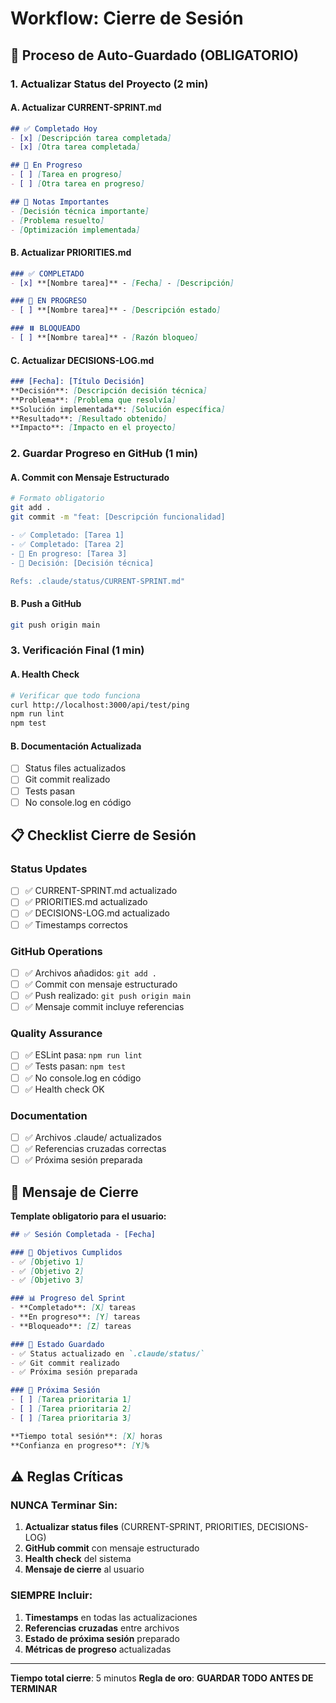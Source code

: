 # Workflow: Cierre de Sesión

## 🔄 Proceso de Auto-Guardado (OBLIGATORIO)

### 1. Actualizar Status del Proyecto (2 min)

#### A. Actualizar CURRENT-SPRINT.md
```markdown
## ✅ Completado Hoy
- [x] [Descripción tarea completada]
- [x] [Otra tarea completada]

## 🚧 En Progreso  
- [ ] [Tarea en progreso]
- [ ] [Otra tarea en progreso]

## 📝 Notas Importantes
- [Decisión técnica importante]
- [Problema resuelto]
- [Optimización implementada]
```

#### B. Actualizar PRIORITIES.md
```markdown
### ✅ COMPLETADO
- [x] **[Nombre tarea]** - [Fecha] - [Descripción]

### 🚧 EN PROGRESO
- [ ] **[Nombre tarea]** - [Descripción estado]

### ⏸️ BLOQUEADO
- [ ] **[Nombre tarea]** - [Razón bloqueo]
```

#### C. Actualizar DECISIONS-LOG.md
```markdown
### [Fecha]: [Título Decisión]
**Decisión**: [Descripción decisión técnica]
**Problema**: [Problema que resolvía]
**Solución implementada**: [Solución específica]
**Resultado**: [Resultado obtenido]
**Impacto**: [Impacto en el proyecto]
```

### 2. Guardar Progreso en GitHub (1 min)

#### A. Commit con Mensaje Estructurado
```bash
# Formato obligatorio
git add .
git commit -m "feat: [Descripción funcionalidad]

- ✅ Completado: [Tarea 1]
- ✅ Completado: [Tarea 2]  
- 🚧 En progreso: [Tarea 3]
- 📝 Decisión: [Decisión técnica]

Refs: .claude/status/CURRENT-SPRINT.md"
```

#### B. Push a GitHub
```bash
git push origin main
```

### 3. Verificación Final (1 min)

#### A. Health Check
```bash
# Verificar que todo funciona
curl http://localhost:3000/api/test/ping
npm run lint
npm test
```

#### B. Documentación Actualizada
- [ ] Status files actualizados
- [ ] Git commit realizado
- [ ] Tests pasan
- [ ] No console.log en código

## 📋 Checklist Cierre de Sesión

### Status Updates
- [ ] ✅ CURRENT-SPRINT.md actualizado
- [ ] ✅ PRIORITIES.md actualizado  
- [ ] ✅ DECISIONS-LOG.md actualizado
- [ ] ✅ Timestamps correctos

### GitHub Operations
- [ ] ✅ Archivos añadidos: `git add .`
- [ ] ✅ Commit con mensaje estructurado
- [ ] ✅ Push realizado: `git push origin main`
- [ ] ✅ Mensaje commit incluye referencias

### Quality Assurance
- [ ] ✅ ESLint pasa: `npm run lint`
- [ ] ✅ Tests pasan: `npm test`
- [ ] ✅ No console.log en código
- [ ] ✅ Health check OK

### Documentation
- [ ] ✅ Archivos .claude/ actualizados
- [ ] ✅ Referencias cruzadas correctas
- [ ] ✅ Próxima sesión preparada

## 🎯 Mensaje de Cierre

**Template obligatorio para el usuario:**

```markdown
## ✅ Sesión Completada - [Fecha]

### 🎯 Objetivos Cumplidos
- ✅ [Objetivo 1]
- ✅ [Objetivo 2]
- ✅ [Objetivo 3]

### 📊 Progreso del Sprint
- **Completado**: [X] tareas
- **En progreso**: [Y] tareas  
- **Bloqueado**: [Z] tareas

### 🔄 Estado Guardado
- ✅ Status actualizado en `.claude/status/`
- ✅ Git commit realizado
- ✅ Próxima sesión preparada

### 🚀 Próxima Sesión
- [ ] [Tarea prioritaria 1]
- [ ] [Tarea prioritaria 2]
- [ ] [Tarea prioritaria 3]

**Tiempo total sesión**: [X] horas
**Confianza en progreso**: [Y]%
```

## ⚠️ Reglas Críticas

### NUNCA Terminar Sin:
1. **Actualizar status files** (CURRENT-SPRINT, PRIORITIES, DECISIONS-LOG)
2. **GitHub commit** con mensaje estructurado
3. **Health check** del sistema
4. **Mensaje de cierre** al usuario

### SIEMPRE Incluir:
1. **Timestamps** en todas las actualizaciones
2. **Referencias cruzadas** entre archivos
3. **Estado de próxima sesión** preparado
4. **Métricas de progreso** actualizadas

---

**Tiempo total cierre**: 5 minutos
**Regla de oro**: **GUARDAR TODO ANTES DE TERMINAR**
